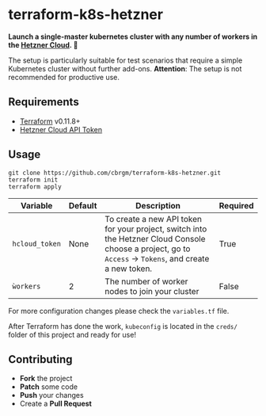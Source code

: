 # terraform-k8s-hetzner

**Launch a single-master kubernetes cluster with any number of workers in the [Hetzner Cloud](https://www.hetzner.de/cloud). 🚀**

The setup is particularly suitable for test scenarios that require a simple Kubernetes cluster without further add-ons. **Attention**: The setup is not recommended for productive use.

## Requirements

-   [Terraform](https://www.terraform.io/downloads.html) v0.11.8+
-   [Hetzner Cloud API Token](https://console.hetzner.cloud/projects)

## Usage

```
git clone https://github.com/cbrgm/terraform-k8s-hetzner.git
terraform init
terraform apply
```


Variable  |  Default | Description |  Required
--|---|---|--
`hcloud_token` | None | To create a new API token for your project, switch into the Hetzner Cloud Console choose a project, go to `Access` → `Tokens`, and create a new token.  |  True
`ẁorkers`  | 2| The number of worker nodes to join your cluster  | False

For more configuration changes please check the `variables.tf` file.

After Terraform has done the work, `kubeconfig` is located in the `creds/` folder of this project and ready for use!

## Contributing

-   **Fork** the project
-   **Patch** some code
-   **Push** your changes
-   Create a **Pull Request**
